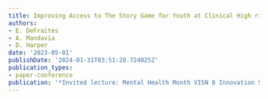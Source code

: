 ```yaml
---
title: Improving Access to The Story Game for Youth at Clinical High risk for Psychosis
authors:
- E. DeFraites
- A. Mandavia
- D. Harper
date: '2023-05-01'
publishDate: '2024-01-31T03:51:20.724025Z'
publication_types:
- paper-conference
publication: '*Invited lecture: Mental Health Month VISN 8 Innovation Showcase*'
---
```

